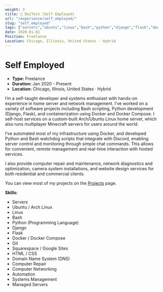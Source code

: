 ```yaml
---
weight: 3
title: 🔧 DeiTech (Self Employed)
url: "/experience/self_employed/"
slug: "self_employed"
tags: ["servers","ubuntu","linux","bash","python","django","flask","docker","git","squarespace","google sites","html","css","dns","repair","networking","automation","systems management"]
date: 2020-01-01
Position: Freelance
Location: Chicago, Illinois, United States · Hybrid
---
```

# Self Employed

- **Type:** Freelance
- **Duration:** Jan 2020 - Present
- **Location:** Chicago, Illinois, United States · Hybrid

I’m a self-taught developer and systems enthusiast with hands-on experience in home server and network management. I’ve worked on a variety of software projects including Bash scripting, Python development (Django, Flask), and containerization using Docker and Docker Compose. I self-host services on a custom-built Arch/Ubuntu Linux home server, which also runs multiplayer Minecraft servers for users around the world.

I’ve automated most of my infrastructure using Docker, and developed Python and Bash watchdog scripts that integrate with Discord, enabling server control and monitoring through simple chat commands. This allows for convenient, remote management and real-time interaction with hosted services.

I also provide computer repair and maintenance, network diagnostics and optimization, camera system installations, and website design services for both residential and commercial clients.

You can view most of my projects on the [Projects](/projects/) page.

**Skills:**

- Servers
- Ubuntu / Arch Linux
- Linux
- Bash
- Python (Programming Language)
- Django
- Flask
- Docker / Docker Compose
- Git
- Squarespace / Google Sites
- HTML / CSS
- Domain Name System (DNS)
- Computer Repair
- Computer Networking
- Automation
- Systems Management
- Managed Servers
